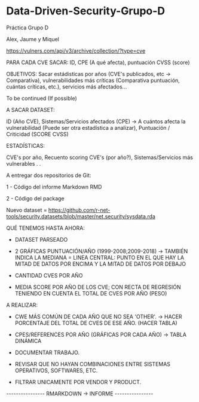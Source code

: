 # Data-Driven-Security-Grupo-D
Práctica Grupo D 

Alex, Jaume y Miquel


https://vulners.com/api/v3/archive/collection/?type=cve


PARA CADA CVE
SACAR: ID, CPE (A qué afecta), puntuación CVSS (score) 

OBJETIVOS: Sacar estádisticas por años (CVE's publicados, etc -> Comparativa), vulnerabilidades más críticas (Comparativa puntuación, cuántas críticas, etc.), servicios más afectados...

To be continued (If possible)


A SACAR DATASET:

ID (Año CVE), Sistemas/Servicios afectados (CPE) -> A cuántos afecta la vulnerabilidad (Puede ser otra estadística a analizar), Puntuación / Criticidad (SCORE CVSS)

ESTADÍSTICAS:

CVE's por año, Recuento scoring CVE's (por año?), Sistemas/Servicios más vulnerables
.
.


A entregar dos repositorios de Git:

1 - Código del informe Markdown RMD

2 - Código del package





Nuevo dataset = https://github.com/r-net-tools/security.datasets/blob/master/net.security/sysdata.rda

QUÉ TENEMOS HASTA AHORA:

- DATASET PARSEADO

- 2 GRÁFICAS PUNTUACIÓN/AÑO (1999-2008;2009-2018) -> TAMBIÉN INDICA LA MEDIANA = LINEA CENTRAL: PUNTO EN EL QUE HAY LA MITAD DE DATOS POR ENCIMA Y LA MITAD DE DATOS POR DEBAJO 

- CANTIDAD CVES POR AÑO

- MEDIA SCORE POR AÑO DE LOS CVE; CON RECTA DE REGRESIÓN TENIENDO EN CUENTA EL TOTAL DE CVES POR AÑO (PESO)

A REALIZAR:

- CWE MÁS COMÚN DE CADA AÑO QUE NO SEA 'OTHER'. -> HACER PORCENTAJE DEL TOTAL DE CVES DE ESE AÑO. (HACER TABLA)

- CPES/REFERENCES POR AÑO (GRÁFICAS POR CADA AÑO) -> TABLA DINÁMICA

- DOCUMENTAR TRABAJO.

- REVISAR QUE NO HAYAN COMBINACIONES ENTRE SISTEMAS OPERATIVOS, SOFTWARES, ETC.

- FILTRAR UNICAMENTE POR VENDOR Y PRODUCT.


---------------- RMARKDOWN -> INFORME ----------------







